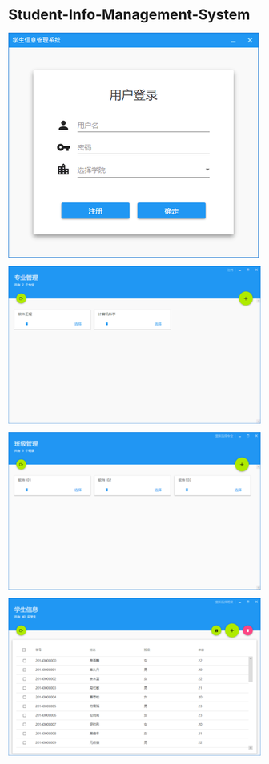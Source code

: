 # Student-Info-Management-System

![](https://github.com/liuchuo/Student-Info-Management-System/blob/master/StudentInfoManageSystem/screenshot/1.png)

![](https://github.com/liuchuo/Student-Info-Management-System/blob/master/StudentInfoManageSystem/screenshot/2.png)

![](https://github.com/liuchuo/Student-Info-Management-System/blob/master/StudentInfoManageSystem/screenshot/3.png)

![](https://github.com/liuchuo/Student-Info-Management-System/blob/master/StudentInfoManageSystem/screenshot/4.png)